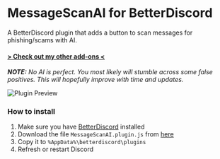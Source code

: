 # MessageScanAI for BetterDiscord
A BetterDiscord plugin that adds a button to scan messages for phishing/scams with AI.

#### [> Check out my other add-ons <](https://github.com/programmer2514/BetterDiscord-Stuff)

***NOTE:*** *No AI is perfect. You most likely will stumble across some false positives. This will hopefully improve with time and updates.*

![Plugin Preview](https://github.com/user-attachments/assets/c9ed1312-2fe6-403b-ade6-e517a5596c34)

### How to install
1) Make sure you have [BetterDiscord](https://betterdiscord.app/) installed
2) Download the file `MessageScanAI.plugin.js` from [here](https://github.com/programmer2514/BetterDiscord-MessageScanAI/releases/latest)
3) Copy it to `%AppData%\betterdiscord\plugins`
4) Refresh or restart Discord
